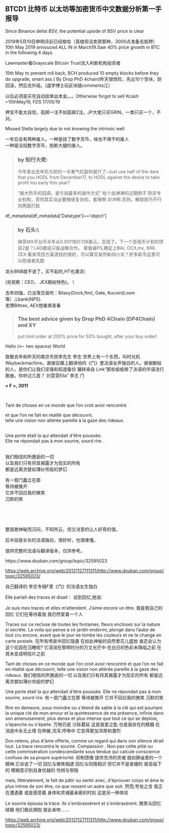 ## BTCD1 比特币 以太坊等加密货币中文数据分析第一手报导

Since Binance delist BSV, the potential upside of BSV price is clear

2019年5月10日申明月前已经梭哈（真梭但没卖房那种，3000点准备去抵押）
10th May 2019 annouced ALL IN in March19.Saw 40% price growth in BTC in the following 4 days.

Lawmaster看Grayscale Bitcoin Trust流入判断机构投资者

15th May to prevent roll back, BCH produced 10 empty blocks before they do upgrade, smart ass.( By Drop PhD 4chain)昨天很惊险，先出10个空块，防回滚，然后去升级。(退学博士玩区块链comments江）

以后必须是买完自动挂单出本金。。。Otherwise forgot to sell Kcash ~10thMay19, FDS 17/05/19


押宝不能太自信，孤掷一注不如孤掷2注。JP大佬只买GRIN，一类只买一个，不对。

Missed Stella largely due to  not knowing the intrinsic well

一年后会有两种废人。一种是投了数字货币，啥也不用干的废人\
一种是没投数字货币，拍断大腿的废人。

>### by 知行大佬: 
>
>今年拿出去年抗亏损的一半勇气抗盈利就行了-Just use half of the dare that you HODL from December17, to HODL against the desire to take profit too early this year?  
>
>“接大热币的回调，是亏钱最多的操作方式” 给个血淋淋的近期例子  除非专业机构，否则其实没必要搞很复杂的，套保啊 对冲啊.否则，解锁技巧不行则两面打脸

 df_metadata[df_metadata['Datatype']=='object']
>### by 石头:\ 
>抹茶MX平台币半年从0.0011到0.139美元，百倍了。下一个百倍币计划的项目2是？LAD据说只是战略合作。
章鱼链PS,确定上Biki, OCX,mx, 898, ZEX 看来项目方渠道找的很好，可以算交易所新四小龙？好多新币这里可以抢或者先跑


龙头BNB就不说了，买不起的,HT也凑活\

(另观察：CEO， JEX期权特色)。 \

去年四强，已没落交易所：Bilaxy(Dock,ftm), Gate, Kucoin(Loom等）,Lbank(NPS).\
老牌Bittrex, AEX想重焕青春

>### The best advice given by Drop PhD 4Chain (DP4Chain) and XY  
>
> put limit order at 200% price for 50% bought, after your buy order!




Hello  (<-- two spaces)
World
>
致敬去年和昨天的南京市民李先生 李志
世界上有一个东西，叫时光机Waybackmachine。谢谢豆瓣上翻译他的《门》里法语女声独白的人。谢谢删帖的人，是你们让我们坚强和知道备份
辗转来自 Link“那些偷偷掺了法语的华语流行歌曲，你听过几首？
刘雯雯Ella”
李志  门</b></p>
<p><b>&lt; F &gt;, 2011</b></p>
<p><br></p>
<p>Tant de choses en ce monde que l’on croit avoir rencontré</p>
<p>et que l’on ne fait en réalité que découvrir, <br>telle une vision non altérée pareille à la gaze des rideaux. </p>
<p><br>Une porte était la qui attendait d'être poussée. <br>Elle ne répondait pas à mon sourire, sourd rire. </p>
<p><br>我们相信的所邂逅的一切 <br>以及我们只有将其揭露才为现实的所有 <br>都是远离贪婪如薄纱帘般的梦幻</p>
<p>有一扇门矗立在那 <br>等待被推开 <br>它并不回应我的微笑 <br>沉默的笑</p>
<p><br></p>
<p><br></p>
<p>整首歌神秘而沉闷，不知所云，但又诗意的让人好奇的很。</p>
<p>后半段是长长的法语独白，很好听，也很难懂。</p>
<p>提供完整的法语与翻译版本，仅供参考。</p>
<p>https://www.douban.com/group/topic/32595023
 
https://web.archive.org/web/20121127111311/http://www.douban.com/group/topic/32595023/

自己翻译的
李志专辑F里《门》的法语女生独白

Elle parlait des traces et disait：
谈到回忆,她说:

Je suis mes traces et elles m’attendent.
J’aime encore un être.
我是我自己的回忆
它们在等待着我
我仍然爱着一个人

Traces sur ce recluse de toutes les fontaines,
fleurs encloses sur la nature si secrète.
La voila qui pense à ce jardin endormi,
plongé dans l’aube de tout cru encore,
avant que le jour ne tombe les couleurs et ne le change en carte postale.
在所有喷泉中回忆隐遁
在如此神秘的自然里花儿盛放
谁还会认为这个花园在沉睡呢?
它浸润在黎明时分的万丈光芒中
在白日的色彩未降临之前
在其未变成明信片之前

Tant de choses en ce monde que l’on croit avoir rencontré et que l’on ne fait en réalité que découvrir,
telle une vision non altérée pareille à la gaze des rideaux.
我们相信的所邂逅的一切
以及我们只有将其揭露才为现实的所有
都是远离贪婪如薄纱帘般的梦幻

Une porte était la qui attendait d'être poussée.
Elle ne répondait pas à mon sourire, sourd rire.
有一扇门矗立在那
等待被推开
它并不回应我的微笑
沉默的笑

Rire en demeure,
sous moindre ou s'étend de sable à la clé qui est pourtant la unique clé de mon amour et la quintessence de ma présence,
infinie dans son amenuisement,
plus dense et plus intense que tout ce qui se déploie, s'épanche ou s'épelle.
万物已逝
沙砾蔓延
这是我爱之匙
也是我存在的精髓
在消逝中永无止境
在伸展,流泻,呼唤中
它变得更加浑厚和激烈

Don retenu,
plus d'âme offerte,
comme un regard qui dans son silence dirait tout.
La trace rencontra le sourire.
Compassion .
Non pas cette pitié ou cette commisération condescendante sous tendue qui calcule conscience confuse de sa propre supériorité.
抑制馈赠
提供充沛的灵魂
就如静谧里的一个眼神,它诉说了一切
回忆与微笑相遇
回忆与同情相识
但它并不是紧绷的
居高临下的
模糊意识到自身优越的
怜悯与恻隐

mais,
littéralement,
le fait de pâtir ou sentir avec,
d'éprouver corps et âme le plus intime de son être,
ce que ressent un autre que soit.
然而,夸张之言
我正在遭遇着
或是感受着
身体和灵魂最亲密的时刻
这是另一种体验

Le sourire épousa la trace.
Ils s'embrassèrent
et s'embrasèrent.
微笑与回忆结婚
他们彼此拥抱
彼此亲吻
......

https://web.archive.org/web/20121127111311/http://www.douban.com/group/topic/32595023/
